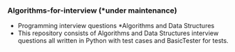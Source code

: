 ### Algorithms-for-interview (*under maintenance)
* Programming interview questions *Algorithms and Data Structures
* This repository consists of Algorithms and Data Structures interview questions all written in Python with test cases and BasicTester for tests. 


